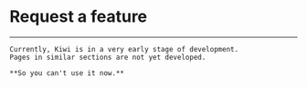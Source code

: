 # Request a feature

---

```admonish warning title="Not yet developed"
Currently, Kiwi is in a very early stage of development.
Pages in similar sections are not yet developed.

**So you can't use it now.**
```
